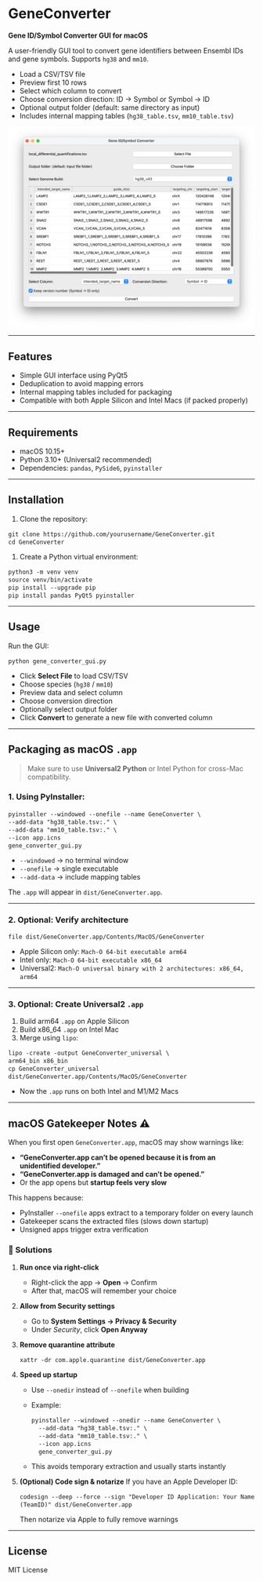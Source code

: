 # GeneConverter

**Gene ID/Symbol Converter GUI for macOS**

A user-friendly GUI tool to convert gene identifiers between Ensembl IDs and gene symbols. Supports `hg38` and `mm10`.

- Load a CSV/TSV file
- Preview first 10 rows
- Select which column to convert
- Choose conversion direction: ID → Symbol or Symbol → ID
- Optional output folder (default: same directory as input)
- Includes internal mapping tables (`hg38_table.tsv`, `mm10_table.tsv`)

![GUI](https://raw.githubusercontent.com/zhaoshuoxp/GeneConverter/refs/heads/main//screenshot.png)



------

## Features

- Simple GUI interface using PyQt5
- Deduplication to avoid mapping errors
- Internal mapping tables included for packaging
- Compatible with both Apple Silicon and Intel Macs (if packed properly)

------

## Requirements

- macOS 10.15+
- Python 3.10+ (Universal2 recommended)
- Dependencies: `pandas`, `PySide6`, `pyinstaller`

------

## Installation

1. Clone the repository:

```
git clone https://github.com/yourusername/GeneConverter.git
cd GeneConverter
```

1. Create a Python virtual environment:

```
python3 -m venv venv
source venv/bin/activate
pip install --upgrade pip
pip install pandas PyQt5 pyinstaller
```

------

## Usage

Run the GUI:

```
python gene_converter_gui.py
```

- Click **Select File** to load CSV/TSV
- Choose species (`hg38` / `mm10`)
- Preview data and select column
- Choose conversion direction
- Optionally select output folder
- Click **Convert** to generate a new file with converted column

------

## Packaging as macOS `.app`

> Make sure to use **Universal2 Python** or Intel Python for cross-Mac compatibility.

### 1. Using PyInstaller:

```
pyinstaller --windowed --onefile --name GeneConverter \
--add-data "hg38_table.tsv:." \
--add-data "mm10_table.tsv:." \
--icon app.icns
gene_converter_gui.py
```

- `--windowed` → no terminal window
- `--onefile` → single executable
- `--add-data` → include mapping tables

The `.app` will appear in `dist/GeneConverter.app`.

------

### 2. Optional: Verify architecture

```
file dist/GeneConverter.app/Contents/MacOS/GeneConverter
```

- Apple Silicon only: `Mach-O 64-bit executable arm64`
- Intel only: `Mach-O 64-bit executable x86_64`
- Universal2: `Mach-O universal binary with 2 architectures: x86_64, arm64`

------

### 3. Optional: Create Universal2 `.app`

1. Build arm64 `.app` on Apple Silicon
2. Build x86_64 `.app` on Intel Mac
3. Merge using `lipo`:

```
lipo -create -output GeneConverter_universal \
arm64_bin x86_bin
cp GeneConverter_universal dist/GeneConverter.app/Contents/MacOS/GeneConverter
```

- Now the `.app` runs on both Intel and M1/M2 Macs

------

## macOS Gatekeeper Notes ⚠️

When you first open `GeneConverter.app`, macOS may show warnings like:

- **“GeneConverter.app can’t be opened because it is from an unidentified developer.”**
- **“GeneConverter.app is damaged and can’t be opened.”**
- Or the app opens but **startup feels very slow**

This happens because:

- PyInstaller `--onefile` apps extract to a temporary folder on every launch
- Gatekeeper scans the extracted files (slows down startup)
- Unsigned apps trigger extra verification

### 🔑 Solutions

1. **Run once via right-click**

   - Right-click the app → **Open** → Confirm
   - After that, macOS will remember your choice

2. **Allow from Security settings**

   - Go to **System Settings → Privacy & Security**
   - Under *Security*, click **Open Anyway**

3. **Remove quarantine attribute**

   ```
   xattr -dr com.apple.quarantine dist/GeneConverter.app
   ```

4. **Speed up startup**

   - Use `--onedir` instead of `--onefile` when building

   - Example:

     ```
     pyinstaller --windowed --onedir --name GeneConverter \
       --add-data "hg38_table.tsv:." \
       --add-data "mm10_table.tsv:." \
       --icon app.icns
       gene_converter_gui.py
     ```

   - This avoids temporary extraction and usually starts instantly

5. **(Optional) Code sign & notarize**
   If you have an Apple Developer ID:

   ```
   codesign --deep --force --sign "Developer ID Application: Your Name (TeamID)" dist/GeneConverter.app
   ```

   Then notarize via Apple to fully remove warnings

------

## License

MIT License